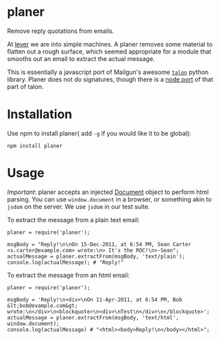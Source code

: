 # planer
Remove reply quotations from emails.

At [lever](https://github.com/lever) we are into simple machines. 
A planer removes some material to flatten out a rough surface, which seemed appropriate for a module that smooths out an email to extract the actual message.

This is essentially a javascript port of Mailgun's awesome [`talon`](https://github.com/mailgun/talon) python library.
Planer does not do signatures, though there is a [node port](https://github.com/lmtm/node-talon) of that part of talon.

# Installation
Use npm to install planer( add `-g` if you would like it to be global):

`npm install planer`

# Usage

_Important_: planer accepts an injected [Document](https://developer.mozilla.org/en-US/docs/Web/API/Document) object to perform html parsing.
You can use `window.document` in a browser, or something akin to `jsdom` on the server. 
We use `jsdom` in our test suite.

To extract the message from a plain text email:
```
planer = require('planer');

msgBody = "Reply!\n\nOn 15-Dec-2011, at 6:54 PM, Sean Carter <s.carter@example.com> wrote:\n> It's the ROC!\n>-Sean";
actualMessage = planer.extractFrom(msgBody, 'text/plain');
console.log(actualMessage); # "Reply!"
```

To extract the message from an html email:
```
planer = require('planer');

msgBody = 'Reply!\n<div>\nOn 11-Apr-2011, at 6:54 PM, Bob &lt;bob@example.com&gt; wrote:\n</div>\n<blockquote>\n<div>\nTest\n</div>\n</blockquote>';
actualMessage = planer.extractFrom(msgBody, 'text/html', window.document);
console.log(actualMessage) # "<html><body>Reply!\n</body></html>";
```


